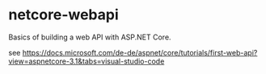 # netcore-webapi

Basics of building a web API with ASP.NET Core.

see https://docs.microsoft.com/de-de/aspnet/core/tutorials/first-web-api?view=aspnetcore-3.1&tabs=visual-studio-code